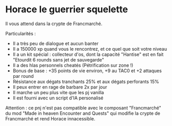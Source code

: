 # Horace le guerrier squelette

Il vous attend dans la crypte de Francmarché.

Particularités :
- Il a très peu de dialogue et aucun banter
- Il a 150000 xp quand vous le rencontrez, et ce quel que soit votre niveau
- Il a un kit spécial : collecteur d'os, dont la capacité "Hantise" est en fait "Etourdit 6 rounds sans jet de sauvegarde"
- Il a des hlas personnels cheatés (Pétrification sur zone !)
- Bonus de base : +35 points de vie environ, +9 au TAC0 et +2 attaques par round
- Résistance aux dégats tranchants 25% et aux dégats perforants 15%
- Il peux entrer en rage de barbare 2x par jour
- Il marche un peu plus vite que les pj vanilla
- Il est fourni avec un script d'IA personalisé

Attention : ce pnj n'est pas compatible avec le composant "Francmarché" du mod "Made in heaven Encounter and Quests" qui modifie la crypte de Francmarché et rend Horace innacessible.
